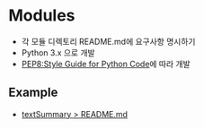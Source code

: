 # Modules

- 각 모듈 디렉토리 README.md에 요구사항 명시하기
- Python 3.x 으로 개발
- [PEP8:Style Guide for Python Code](https://spoqa.github.io/2012/08/03/about-python-coding-convention.html)에 따라 개발


## Example
- [textSummary > README.md](https://github.com/000xor1/VTTS/tree/master/modules/textSummary)
